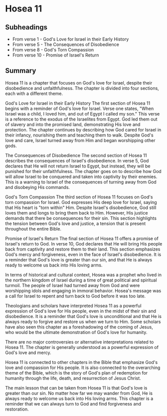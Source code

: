 # Hosea 11

## Subheadings

* From verse 1 - God's Love for Israel in their Early History
* From verse 5 - The Consequences of Disobedience
* From verse 8 - God's Torn Compassion
* From verse 10 - Promise of Israel's Return

## Summary

Hosea 11 is a chapter that focuses on God's love for Israel, despite their disobedience and unfaithfulness. The chapter is divided into four sections, each with a different theme.

God's Love for Israel in their Early History
The first section of Hosea 11 begins with a reminder of God's love for Israel. Verse one states, "When Israel was a child, I loved him, and out of Egypt I called my son." This verse is a reference to the exodus of the Israelites from Egypt. God led them out of slavery and into the promised land, demonstrating His love and protection. The chapter continues by describing how God cared for Israel in their infancy, nourishing them and teaching them to walk. Despite God's love and care, Israel turned away from Him and began worshipping other gods.

The Consequences of Disobedience
The second section of Hosea 11 describes the consequences of Israel's disobedience. In verse 5, God declares that He will not return Israel to Egypt, but instead, they will be punished for their unfaithfulness. The chapter goes on to describe how God will allow Israel to be conquered and taken into captivity by their enemies. This is a warning to Israel of the consequences of turning away from God and disobeying His commands.

God's Torn Compassion
The third section of Hosea 11 focuses on God's torn compassion for Israel. God expresses His deep love for Israel, saying that His heart is "torn within" Him. Despite Israel's disobedience, God still loves them and longs to bring them back to Him. However, His justice demands that there be consequences for their sin. This section highlights the tension between God's love and justice, a tension that is present throughout the entire Bible.

Promise of Israel's Return
The final section of Hosea 11 offers a promise of Israel's return to God. In verse 10, God declares that He will bring His people back from captivity and restore them to their land. This section emphasizes God's mercy and forgiveness, even in the face of Israel's disobedience. It is a reminder that God's love is greater than our sin, and that He is always ready to welcome us back into His loving arms.

In terms of historical and cultural context, Hosea was a prophet who lived in the northern kingdom of Israel during a time of great political and spiritual turmoil. The people of Israel had turned away from God and were worshipping idols and engaging in immoral behavior. Hosea's message was a call for Israel to repent and turn back to God before it was too late.

Theologians and scholars have interpreted Hosea 11 as a powerful expression of God's love for His people, even in the midst of their sin and disobedience. It is a reminder that God's love is unconditional and that He is always ready to forgive and restore us when we turn to Him. Some scholars have also seen this chapter as a foreshadowing of the coming of Jesus, who would be the ultimate demonstration of God's love for humanity.

There are no major controversies or alternative interpretations related to Hosea 11. The chapter is generally understood as a powerful expression of God's love and mercy.

Hosea 11 is connected to other chapters in the Bible that emphasize God's love and compassion for His people. It is also connected to the overarching theme of the Bible, which is the story of God's plan of redemption for humanity through the life, death, and resurrection of Jesus Christ.

The main lesson that can be taken from Hosea 11 is that God's love is greater than our sin. No matter how far we may wander from God, He is always ready to welcome us back into His loving arms. This chapter is a reminder that we can always turn to God and find forgiveness and restoration.